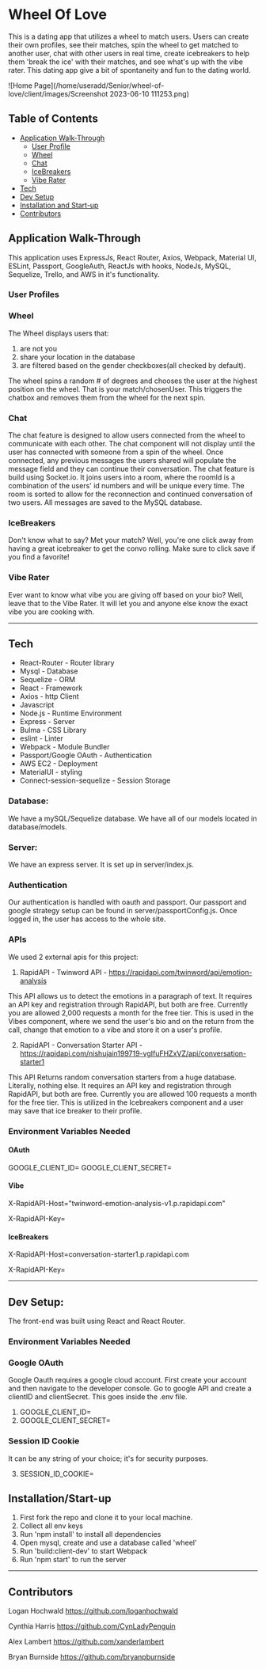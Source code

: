 # **Wheel Of Love**
This is a dating app that utilizes a wheel to match users. Users can create their own profiles, see their matches, spin the wheel to get matched to another user, chat with other users in real time, create icebreakers to help them 'break the ice' with their matches, and see what's up with the vibe rater. This dating app give a bit of spontaneity and fun to the dating world.

![Home Page](/home/useradd/Senior/wheel-of-love/client/images/Screenshot 2023-06-10 111253.png)

## Table of Contents

* [Application Walk-Through](#walk)
   * [User Profile](#user)
   * [Wheel](#wheel)
   * [Chat](#chat)
   * [IceBreakers](#ice)
   * [Vibe Rater](#vibe)
* [Tech](#tech)
* [Dev Setup](#setup)
* [Installation and Start-up](#start)
* [Contributors](#contrib)

 <a id=walk></a>
## Application Walk-Through

This application uses ExpressJs, React Router, Axios, Webpack, Material UI, ESLint, Passport, GoogleAuth, ReactJs with hooks, NodeJs, MySQL, Sequelize, Trello, and AWS in it's functionality.

<a id=user></a>
### User Profiles

<a id=wheel></a>
### Wheel

The Wheel displays users that:

 1. are not you
 2. share your location in the database
 3. are filtered based on the gender checkboxes(all checked by default).

 The wheel spins a random # of degrees and chooses the user at the highest position on the wheel. That is your match/chosenUser. This triggers the chatbox and removes them from the wheel for the next spin.

<a id=chat></a>
### Chat

The chat feature is designed to allow users connected from the wheel to communicate with each other. The chat component will not display until the user has connected with someone from a spin of the wheel. Once connected, any previous messages the users shared will populate the message field and they can continue their conversation. The chat feature is build using Socket.io. It joins users into a room, where the roomId is a combination of the users' id numbers and will be unique every time. The room is sorted to allow for the reconnection and continued conversation of two users. All messages are saved to the MySQL database.

<a id=ice></a>
### IceBreakers

Don't know what to say? Met your match? Well, you're one click away from having a great icebreaker to get the convo rolling. Make sure to click save if you find a favorite!

<a id=vibe></a>
### Vibe Rater

Ever want to know what vibe you are giving off based on your bio? Well, leave that to the Vibe Rater. It will let you and anyone else know the exact vibe you are cooking with.

-----------------------------------------------

 <a id=tech></a>
## Tech

* React-Router - Router library
* Mysql - Database
* Sequelize - ORM
* React - Framework
* Axios - http Client
* Javascript
* Node.js - Runtime Environment
* Express - Server
* Bulma - CSS Library
* eslint - Linter
* Webpack - Module Bundler
* Passport/Google OAuth - Authentication
* AWS EC2 - Deployment
* MaterialUI - styling
* Connect-session-sequelize - Session Storage

### Database:

We have a mySQL/Sequelize database. We have all of our models located in database/models.

### Server:

We have an express server. It is set up in server/index.js.

### Authentication

Our authentication is handled with oauth and passport. Our passport and google strategy setup can be found in server/passportConfig.js. Once logged in, the user has access to the whole site.

### APIs

We used 2 external apis for this project:

1. RapidAPI - Twinword API - https://rapidapi.com/twinword/api/emotion-analysis

This API allows us to detect the emotions in a paragraph of text. It requires an API key and registration through RapidAPI, but both are free. Currently you are allowed 2,000 requests a month for the free tier. This is used in the Vibes component, where we send the user's bio and on the return from the call, change that emotion to a vibe and store it on a user's profile.

2. RapidAPI - Conversation Starter API - https://rapidapi.com/nishujain199719-vgIfuFHZxVZ/api/conversation-starter1

This API Returns random conversation starters from a huge database. Literally, nothing else. It requires an API key and registration through RapidAPI, but both are free. Currently you are allowed 100 requests a month for the free tier. This is utilized in the Icebreakers component and a user may save that ice breaker to their profile.

### Environment Variables Needed

#### OAuth

GOOGLE_CLIENT_ID=
GOOGLE_CLIENT_SECRET=

#### Vibe

X-RapidAPI-Host="twinword-emotion-analysis-v1.p.rapidapi.com"

X-RapidAPI-Key=

#### IceBreakers

X-RapidAPI-Host=conversation-starter1.p.rapidapi.com

X-RapidAPI-Key=

----------------------------------------------------------------

 <a id=setup></a>
## Dev Setup:

The front-end was built using React and React Router.

### Environment Variables Needed

### Google OAuth

Google Oauth requires a google cloud account. First create your account and then navigate to the developer console. Go to google API and create a clientID and clientSecret. This goes inside the .env file.

1. GOOGLE_CLIENT_ID=
2. GOOGLE_CLIENT_SECRET=


### Session ID Cookie

It can be any string of your choice; it's for security purposes.

3. SESSION_ID_COOKIE=

 <a id=start></a>
## Installation/Start-up

1. First fork the repo and clone it to your local machine.
2. Collect all env keys
3. Run 'npm install' to install all dependencies
4. Open mysql, create and use a database called 'wheel'
5. Run 'build:client-dev' to start Webpack
6. Run 'npm start' to run the server



----------------------------------------------------------
 <a id=contrib></a>
## **Contributors**

Logan Hochwald https://github.com/loganhochwald

Cynthia Harris https://github.com/CynLadyPenguin

Alex Lambert https://github.com/xanderlambert

Bryan Burnside https://github.com/bryanpburnside


